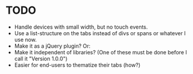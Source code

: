 TODO
====



<ul>
<li> Handle devices with small width, but no touch events.
<li> Use a list-structure on the tabs instead of divs or spans or whatever I use now.
<li> Make it as a jQuery plugin? Or:
<li> Make it independent of libraries? (One of these must be done before I call it "Version 1.0.0")
<li> Easier for end-users to thematize their tabs (how?)
</ul>